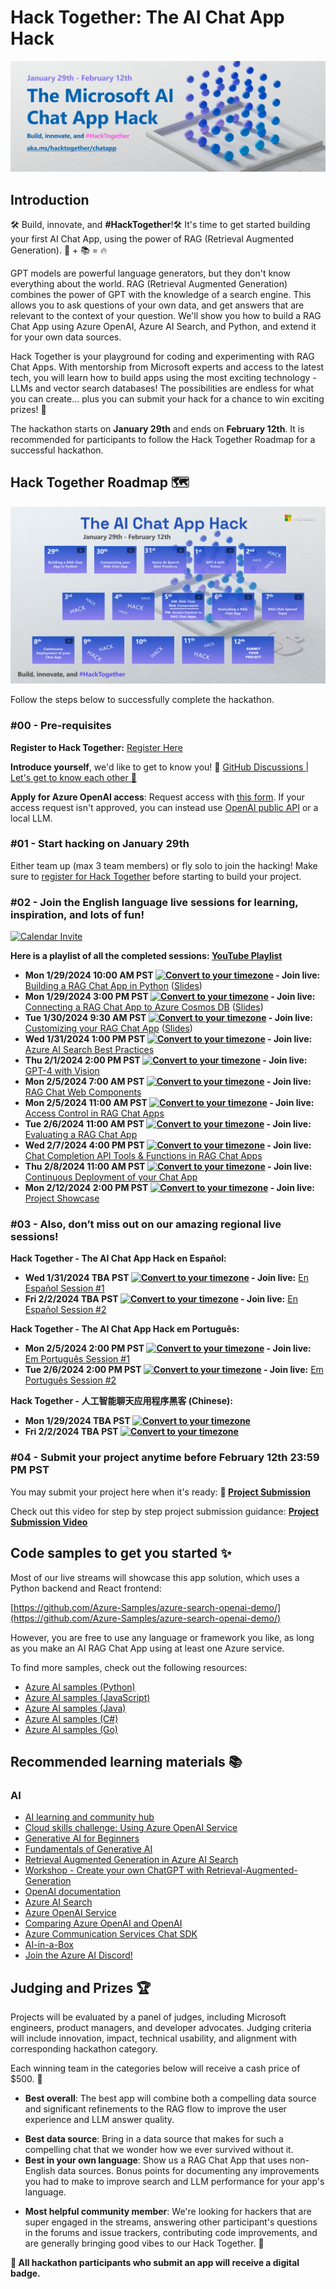 # Hack Together: The AI Chat App Hack

![# Hack Together: The AI Chat App Hack](./media/Python%20Hack%20Banner%202.png)


## Introduction

🛠️ Build, innovate, and **#HackTogether**!🛠️ It's time to get started building your first AI Chat App, using the power of RAG (Retrieval Augmented Generation). 🤖 + 📚 = 🔥

GPT models are powerful language generators, but they don't know everything about the world. RAG (Retrieval Augmented Generation) combines the power of GPT with the knowledge of a search engine. This allows you to ask questions of your own data, and get answers that are relevant to the context of your question. We'll show you how to build a RAG Chat App using Azure OpenAI, Azure AI Search, and Python, and extend it for your own data sources.

Hack Together is your playground for coding and experimenting with RAG Chat Apps. With mentorship from Microsoft experts and access to the latest tech, you will learn how to build apps using the most exciting technology - LLMs and vector search databases! The possibilities are endless for what you can create... plus you can submit your hack for a chance to win exciting prizes! 🥳

The hackathon starts on **January 29th**  and ends on **February 12th**. It is recommended for participants to follow the Hack Together Roadmap for a successful hackathon.

## Hack Together Roadmap 🗺️

![AI Chat App Hack Roadmap (2)](./media/Chat%20App%20roadmap.png)

Follow the steps below to successfully complete the hackathon.

### #00 - Pre-requisites

**Register to Hack Together:** [Register Here](https://aka.ms/hacktogether/chatapp/register)

**Introduce yourself**, we'd like to get to know you! 🥳 [GitHub Discussions | Let's get to know each other 🎉](https://github.com/microsoft/AI-Chat-App-Hack/discussions)

**Apply for Azure OpenAI access**: Request access with [this form](https://aka.ms/oaiapply). If your access request isn't approved, you can instead use [OpenAI public API](https://platform.openai.com/docs/api-reference/introduction) or a local LLM.

### #01 - Start hacking on January 29th

Either team up (max 3 team members) or fly solo to join the hacking! Make sure to [register for Hack Together]([https://aka.ms/hacktogether/chatapp/register]) before starting to build your project.

### #02 - Join the English language live sessions for learning, inspiration, and lots of fun!

[![Calendar Invite](https://img.shields.io/badge/ADD%20TO%20CALENDAR-4285F4?style=for-the-badge&label=&labelColor=555555&logoColor=white&logo=googlecalendar)](https://1drv.ms/u/s!AtTck50FZEppgrweyAUWYJ-wyeVU_g?e=a2JysE)

**Here is a playlist of all the completed sessions: [YouTube Playlist](https://www.youtube.com/playlist?list=PL5lwDBUC0ag6_dGZst5m3G72ewfwXLcXV)**

* **Mon 1/29/2024 10:00 AM PST [![Convert to your timezone](https://img.shields.io/badge/convert_to_your_timezone_%F0%9F%8C%8D-green)](https://www.timeanddate.com/worldclock/converter.html?iso=20231120T220000&p1=1244) - Join live:** [Building a RAG Chat App in Python](https://aka.ms/hacktogether/chatapp/session1) ([Slides](https://speakerdeck.com/pamelafox/ai-chat-app-hack-building-a-rag-chat-app))
* **Mon 1/29/2024 3:00 PM PST [![Convert to your timezone](https://img.shields.io/badge/convert_to_your_timezone_%F0%9F%8C%8D-green)](https://www.timeanddate.com/worldclock/converter.html?iso=20231120T220000&p1=1244) - Join live:** [Connecting a RAG Chat App to Azure Cosmos DB](https://aka.ms/hacktogether/chatapp/session2) ([Slides](https://speakerdeck.com/kmodi/connecting-a-rag-chat-app-to-azure-cosmos-db))
* **Tue 1/30/2024 9:30 AM PST  [![Convert to your timezone](https://img.shields.io/badge/convert_to_your_timezone_%F0%9F%8C%8D-green)](https://www.timeanddate.com/worldclock/converter.html?iso=20231127T190000&p1=1244) - Join live:** [Customizing your RAG Chat App](https://aka.ms/hacktogether/chatapp/session3) ([Slides](https://speakerdeck.com/pamelafox/customizing-your-rag-chat-app))
* **Wed 1/31/2024 1:00 PM PST [![Convert to your timezone](https://img.shields.io/badge/convert_to_your_timezone_%F0%9F%8C%8D-green)](https://www.timeanddate.com/worldclock/converter.html?iso=20231127T190000&p1=1244) - Join live:** [Azure AI Search Best Practices](https://aka.ms/hacktogether/chatapp/session4)
* **Thu 2/1/2024 2:00 PM PST [![Convert to your timezone](https://img.shields.io/badge/convert_to_your_timezone_%F0%9F%8C%8D-green)](https://www.timeanddate.com/worldclock/converter.html?iso=20231128T220000&p1=1244) - Join live:** [GPT-4 with Vision](https://aka.ms/hacktogether/chatapp/session5)
* **Mon 2/5/2024 7:00 AM PST [![Convert to your timezone](https://img.shields.io/badge/convert_to_your_timezone_%F0%9F%8C%8D-green)](https://www.timeanddate.com/worldclock/converter.html?iso=20231204T230000&p1=1244) - Join live:** [RAG Chat Web Components](https://aka.ms/hacktogether/chatapp/session6)
* **Mon 2/5/2024 11:00 AM PST [![Convert to your timezone](https://img.shields.io/badge/convert_to_your_timezone_%F0%9F%8C%8D-green)](https://www.timeanddate.com/worldclock/converter.html?iso=20231204T230000&p1=1244) - Join live:** [Access Control in RAG Chat Apps](https://aka.ms/hacktogether/chatapp/session7)
* **Tue 2/6/2024 11:00 AM PST [![Convert to your timezone](https://img.shields.io/badge/convert_to_your_timezone_%F0%9F%8C%8D-green)](https://www.timeanddate.com/worldclock/converter.html?iso=20231204T230000&p1=1244) - Join live:** [Evaluating a RAG Chat App](https://aka.ms/hacktogether/chatapp/session8)
* **Wed 2/7/2024 4:00 PM PST [![Convert to your timezone](https://img.shields.io/badge/convert_to_your_timezone_%F0%9F%8C%8D-green)](https://www.timeanddate.com/worldclock/converter.html?iso=20231204T230000&p1=1244) - Join live:** [Chat Completion API Tools & Functions in RAG Chat Apps](https://aka.ms/hacktogether/chatapp/session9)
* **Thu 2/8/2024 11:00 AM PST [![Convert to your timezone](https://img.shields.io/badge/convert_to_your_timezone_%F0%9F%8C%8D-green)](https://www.timeanddate.com/worldclock/converter.html?iso=20231204T230000&p1=1244) - Join live:** [Continuous Deployment of your Chat App](https://aka.ms/hacktogether/chatapp/session10)
* **Mon 2/12/2024 2:00 PM PST [![Convert to your timezone](https://img.shields.io/badge/convert_to_your_timezone_%F0%9F%8C%8D-green)](https://www.timeanddate.com/worldclock/converter.html?iso=20231204T230000&p1=1244) - Join live:** [Project Showcase](https://aka.ms/hacktogether/chatapp/session11)

### #03 - Also, don’t miss out on our amazing regional live sessions!

**Hack Together - The AI Chat App Hack en Español:**
* **Wed 1/31/2024 TBA PST [![Convert to your timezone](https://img.shields.io/badge/convert_to_your_timezone_%F0%9F%8C%8D-green)](https://www.timeanddate.com/worldclock/converter.html?iso=20231204T230000&p1=1244) - Join live:** [En Español Session #1](https://developer.microsoft.com/pt-br/reactor/events/21651/)
* **Fri 2/2/2024 TBA PST [![Convert to your timezone](https://img.shields.io/badge/convert_to_your_timezone_%F0%9F%8C%8D-green)](https://www.timeanddate.com/worldclock/converter.html?iso=20231204T230000&p1=1244) - Join live:** [En Español Session #2](https://developer.microsoft.com/pt-br/reactor/events/21652/)

**Hack Together - The AI Chat App Hack em Português:**
* **Mon 2/5/2024 2:00 PM PST [![Convert to your timezone](https://img.shields.io/badge/convert_to_your_timezone_%F0%9F%8C%8D-green)](https://www.timeanddate.com/worldclock/converter.html?iso=20231204T230000&p1=1244) - Join live:** [Em Português Session #1](https://aka.ms/hacktogether/chatapp/portuguese/session1)
* **Tue 2/6/2024 2:00 PM PST [![Convert to your timezone](https://img.shields.io/badge/convert_to_your_timezone_%F0%9F%8C%8D-green)](https://www.timeanddate.com/worldclock/converter.html?iso=20231204T230000&p1=1244) - Join live:** [Em Português Session #2](https://aka.ms/hacktogether/chatapp/portuguese/session2)

**Hack Together - 人工智能聊天应用程序黑客 (Chinese):**
* **Mon 1/29/2024 TBA PST [![Convert to your timezone](https://img.shields.io/badge/convert_to_your_timezone_%F0%9F%8C%8D-green)](https://www.timeanddate.com/worldclock/converter.html?iso=20231204T230000&p1=1244)**
* **Fri 2/2/2024 TBA PST [![Convert to your timezone](https://img.shields.io/badge/convert_to_your_timezone_%F0%9F%8C%8D-green)](https://www.timeanddate.com/worldclock/converter.html?iso=20231204T230000&p1=1244)**


### #04 - Submit your project anytime before February 12th 23:59 PM PST

You may submit your project here when it's ready: **🚀 [Project Submission](https://github.com/microsoft/AI-Chat-App-Hack/issues/new)**

Check out this video for step by step project submission guidance:
**[Project Submission Video](https://github.com/microsoft/hack-together-teams/assets/3199282/572ea387-61ec-4b77-9885-23b5b2bd39bd)**


## Code samples to get you started ✨

Most of our live streams will showcase this app solution, which uses a Python backend and React frontend:

[https://github.com/Azure-Samples/azure-search-openai-demo/](https://github.com/Azure-Samples/azure-search-openai-demo/)

However, you are free to use any language or framework you like, as long as you make an AI RAG Chat App using at least one Azure service.

To find more samples, check out the following resources:

* [Azure AI samples (Python)](https://learn.microsoft.com/en-us/azure/developer/intro/azure-ai-for-developers?pivots=python)
* [Azure AI samples (JavaScript)](https://learn.microsoft.com/en-us/azure/developer/intro/azure-ai-for-developers?pivots=javascript)
* [Azure AI samples (Java)](https://learn.microsoft.com/en-us/azure/developer/intro/azure-ai-for-developers?pivots=java)
* [Azure AI samples (C#)](https://learn.microsoft.com/en-us/azure/developer/intro/azure-ai-for-developers?pivots=csharp)
* [Azure AI samples (Go)](https://learn.microsoft.com/en-us/azure/developer/intro/azure-ai-for-developers?pivots=go)


## Recommended learning materials 📚

### AI

* [AI learning and community hub](https://learn.microsoft.com/en-us/ai/)
* [Cloud skills challenge: Using Azure OpenAI Service](https://learn.microsoft.com/collections/20mirj4odnj6o)
* [Generative AI for Beginners](https://aka.ms/genai-beginners)
* [Fundamentals of Generative AI](https://learn.microsoft.com/training/paths/introduction-generative-ai/)
* [Retrieval Augmented Generation in Azure AI Search](https://learn.microsoft.com/azure/search/retrieval-augmented-generation-overview)
* [Workshop - Create your own ChatGPT with Retrieval-Augmented-Generation](https://aka.ms/ws/openai-rag)
* [OpenAI documentation](https://platform.openai.com/docs/introduction)
* [Azure AI Search](https://learn.microsoft.com/azure/search/search-what-is-azure-search)
* [Azure OpenAI Service](https://learn.microsoft.com/azure/cognitive-services/openai/overview)
* [Comparing Azure OpenAI and OpenAI](https://learn.microsoft.com/azure/cognitive-services/openai/overview#comparing-azure-openai-and-openai/)
* [Azure Communication Services Chat SDK](https://aka.ms/chathack-acs)
* [AI-in-a-Box](https://github.com/Azure/AI-in-a-Box)
* [Join the Azure AI Discord!](https://aka.ms/AzureAI/Discord)

## Judging and Prizes 🏆

Projects will be evaluated by a panel of judges, including Microsoft engineers, product managers, and developer advocates. Judging criteria will include innovation, impact, technical usability, and alignment with corresponding hackathon category.

Each winning team in the categories below will receive a cash price of $500. 💸

* **Best overall**: The best app will combine both a compelling data source and significant refinements to the RAG flow to improve the user experience and LLM answer quality.
<!-- * **Best use of GPT-4-vision**: Showcase how LLMs can help answer questions about image-heavy data sources.-->
* **Best data source**: Bring in a data source that makes for such a compelling chat that we wonder how we ever survived without it.
* **Best in your own language**: Show us a RAG Chat App that uses non-English data sources. Bonus points for documenting any improvements you had to make to improve search and LLM performance for your app's language.
<!-- * **Best open-source contribution**: Submit a pull request that improves the [primary repository](https://github.com/Azure-Samples/azure-search-openai-demo/). Consider which issues are already filed and which changes are generally helpful for all RAG chat apps. We will not necessarily merge all pull requests, but we love to see contributions.-->
* **Most helpful community member**: We're looking for hackers that are super engaged in the streams, answering other participant's questions in the forums and issue trackers, contributing code improvements, and are generally bringing good vibes to our Hack Together. 🥰

**🏅 All hackathon participants who submit an app will receive a digital badge.**
